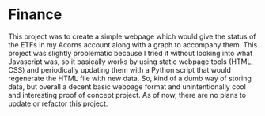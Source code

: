 # Finance
This project was to create a simple webpage which would give the status of the ETFs in my Acorns account along with a graph to accompany them. This project was slightly problematic because I tried it without looking into what Javascript was, so it basically works by using static webpage tools (HTML, CSS) and periodically updating them with a Python script that would regenerate the HTML file with new data. So, kind of a dumb way of storing data, but overall a decent basic webpage format and unintentionally cool and interesting proof of concept project. As of now, there are no plans to update or refactor this project.
